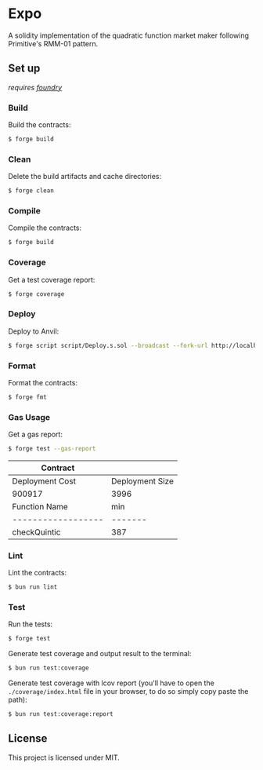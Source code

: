 # Expo

A solidity implementation of the quadratic function market maker following Primitive's RMM-01 pattern.

## Set up

*requires [foundry](https://book.getfoundry.sh)*
### Build

Build the contracts:

```sh
$ forge build
```

### Clean

Delete the build artifacts and cache directories:

```sh
$ forge clean
```

### Compile

Compile the contracts:

```sh
$ forge build
```

### Coverage

Get a test coverage report:

```sh
$ forge coverage
```

### Deploy

Deploy to Anvil:

```sh
$ forge script script/Deploy.s.sol --broadcast --fork-url http://localhost:8545
```


### Format

Format the contracts:

```sh
$ forge fmt
```

### Gas Usage

Get a gas report:

```sh
$ forge test --gas-report
```

| Contract         |           |
|------------------|-----------|
| Deployment Cost  | Deployment Size |
| 900917           | 3996      |
| Function Name    | min   | avg  | median | max  | # calls |
|------------------|-------|------|--------|------|---------|
| checkQuintic     | 387   | 6578 | 395    | 20406| 5       |


### Lint

Lint the contracts:

```sh
$ bun run lint
```

### Test

Run the tests:

```sh
$ forge test
```

Generate test coverage and output result to the terminal:

```sh
$ bun run test:coverage
```

Generate test coverage with lcov report (you'll have to open the `./coverage/index.html` file in your browser, to do so
simply copy paste the path):

```sh
$ bun run test:coverage:report
```

## License

This project is licensed under MIT.

